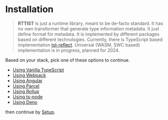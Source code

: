 # Installation
> **RTTIST** is just a runtime library, meant to be de-facto standard. It has no own transformer that generate type information metadata. 
> It just define format for metadata. It is implemented by different packages based on different technologies.
> Currently, there is TypeScript based implementation [tst-reflect](https://github.com/Hookyns/tst-reflect). 
> Universal (WASM, SWC based) implementation is in progress, planned for 2024.

Based on your stack, pick one of these options to continue.

- [Using Vanilla TypeScript](/en/getting-started/vanilla-ts.md)
- [Using Webpack](/en/getting-started/webpack.md)
- [Using Angular](/en/getting-started/angular.md)
- [Using Parcel](/en/getting-started/parcel.md)
- [Using Rollup](/en/getting-started/rollup.md)
- [Using ts-node](/en/getting-started/ts-node.md)
- [Using Deno](/en/getting-started/deno.md)

then continue by [Setup](/en/getting-started/setup.md).